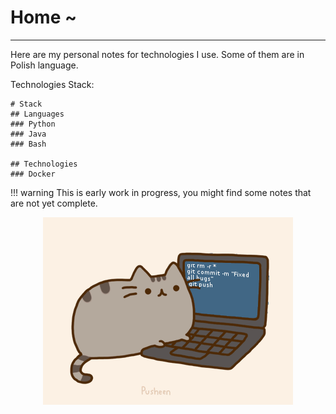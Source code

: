 # Home ~

---


Here are my personal notes for technologies I use.
Some of them are in Polish language.

Technologies Stack:

```markmap
# Stack
## Languages
### Python
### Java
### Bash

## Technologies
### Docker
```
!!! warning
    This is early work in progress, you might find some notes that are not yet
    complete.


<div style="text-align: center">
    <img src="pusheencode.gif" alt="Pusheen">
</div>